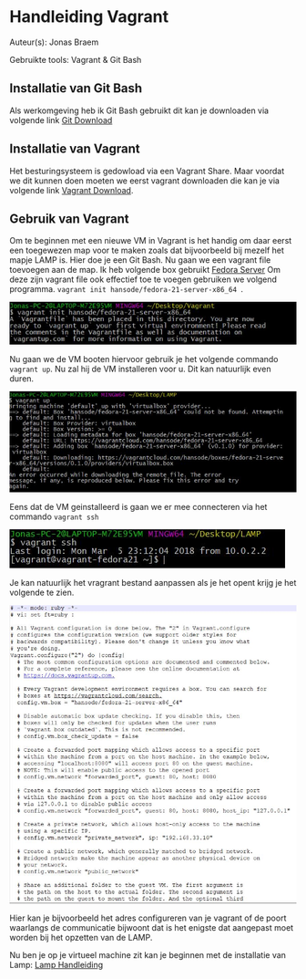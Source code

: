 # Handleiding Vagrant
Auteur(s): Jonas Braem

Gebruikte tools: Vagrant & Git Bash

## Installatie van Git Bash
Als  werkomgeving heb ik Git Bash gebruikt dit kan je downloaden via volgende link [Git Download](https://git-scm.com/download)
## Installatie van Vagrant
Het besturingsysteem is gedowload via een Vagrant Share. Maar voordat we dit kunnen doen moeten we eerst vagrant downloaden die kan je via volgende link [Vagrant Download](https://www.vagrantup.com/downloads.html).
## Gebruik van Vagrant
Om te beginnen met een nieuwe VM in Vagrant is het handig om daar eerst een toegewezen map voor te maken zoals dat bijvoorbeeld bij mezelf het mapje LAMP is. Hier doe je een Git Bash. Nu gaan we een vagrant file toevoegen aan de map. Ik heb volgende box gebruikt [Fedora Server](https://app.vagrantup.com/hansode/boxes/fedora-21-server-x86_64) Om deze zijn vagrant file ook effectief toe te voegen gebruiken we volgend programma. `vagrant init hansode/fedora-21-server-x86_64 `.

![Vagrant init Afbeelding](img/VagrantInit.JPG)

Nu gaan we de VM booten hiervoor gebruik je het volgende commando `vagrant up`. Nu zal hij de VM installeren voor u. Dit kan natuurlijk even duren.

![Vagrant Up Afbeelding](img/VagrantUp.JPG)

Eens dat de VM geinstalleerd is gaan we er mee connecteren via het commando `vagrant ssh`

![Vagrant Up Afbeelding](img/VagrantSSH.JPG)

Je kan natuurlijk het vragrant bestand aanpassen als je het opent krijg je het volgende te zien.

![Vagrant File Afbeelding](img/VagrantFile.JPG)

Hier kan je bijvoorbeeld het adres configureren van je vagrant of de poort waarlangs de communicatie bijwoont dat is het enigste dat aangepast moet worden bij het opzetten van de LAMP.

Nu ben je op je virtueel machine zit kan je beginnen met de installatie van Lamp: [Lamp Handleiding](https://github.com/HoGentTIN/p2ops-g02/blob/master/opdracht02/LAMP/LAMP.md)
